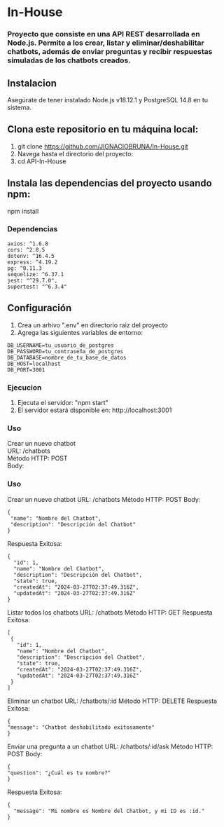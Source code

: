# In-House

### Proyecto que consiste en una API REST desarrollada en Node.js. Permite a los crear, listar y eliminar/deshabilitar chatbots, además de enviar preguntas y recibir respuestas simuladas de los chatbots creados. 

## Instalacion 

 Asegúrate de tener instalado Node.js v18.12.1 y PostgreSQL 14.8 en tu sistema.

## Clona este repositorio en tu máquina local:
 1. git clone https://github.com/JIGNACIOBRUNA/In-House.git
 2. Navega hasta el directorio del proyecto:
 3. cd API-In-House

## Instala las dependencias del proyecto usando npm:
 npm install

### Dependencias 

```plaintext
axios: ^1.6.8
cors: ^2.8.5
dotenv: ^16.4.5
express: ^4.19.2
pg: ^8.11.3
sequelize: ^6.37.1
jest: "^29.7.0",
supertest: "^6.3.4"
```

## Configuración

1. Crea un arhivo ".env" en directorio raiz del proyecto
2. Agrega las siguientes variables de entorno:
   
```plaintext
DB_USERNAME=tu_usuario_de_postgres
DB_PASSWORD=tu_contraseña_de_postgres
DB_DATABASE=nombre_de_tu_base_de_datos
DB_HOST=localhost
DB_PORT=3001
```

### Ejecucion 

1. Ejecuta el servidor: "npm start"
2. El servidor estará disponible en: http://localhost:3001

### Uso  
Crear un nuevo chatbot  
URL: /chatbots  
Método HTTP: POST  
Body: 


### Uso 
Crear un nuevo chatbot 
 URL: /chatbots 
 Método HTTP: POST 
 Body: 
 ```plaintext
{
  "name": "Nombre del Chatbot",
  "description": "Descripción del Chatbot"
}
```
Respuesta Exitosa:
```plaintext
{
  "id": 1,
  "name": "Nombre del Chatbot",
  "description": "Descripción del Chatbot",
  "state": true,
  "createdAt": "2024-03-27T02:37:49.316Z",
  "updatedAt": "2024-03-27T02:37:49.316Z"
}
```
Listar todos los chatbots
 URL: /chatbots
 Método HTTP: GET
 Respuesta Exitosa:
 ```plaintext
[
  {
    "id": 1,
    "name": "Nombre del Chatbot",
    "description": "Descripción del Chatbot",
    "state": true,
    "createdAt": "2024-03-27T02:37:49.316Z",
    "updatedAt": "2024-03-27T02:37:49.316Z"
  }
]
```
Eliminar un chatbot
 URL: /chatbots/:id
 Método HTTP: DELETE
 Respuesta Exitosa:
  ```plaintext
{
  "message": "Chatbot deshabilitado exitosamente"
}
```
Enviar una pregunta a un chatbot
 URL: /chatbots/:id/ask
 Método HTTP: POST
 Body:
  ```plaintext
{
  "question": "¿Cuál es tu nombre?"
}
```
Respuesta Exitosa:
```plaintext
{
  "message": "Mi nombre es Nombre del Chatbot, y mi ID es :id."
}
```

